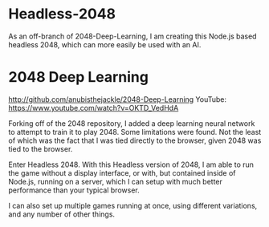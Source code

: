 # Headless-2048
As an off-branch of 2048-Deep-Learning, I am creating this Node.js based headless 2048, which can more easily be used with an AI.

# 2048 Deep Learning
http://github.com/anubisthejackle/2048-Deep-Learning
YouTube: https://www.youtube.com/watch?v=OKTD_VedHdA

Forking off of the 2048 repository, I added a deep learning neural network to attempt to train it to play 2048. Some limitations were found. Not the least of which was the fact that I was tied directly to the browser, given 2048 was tied to the browser.

Enter Headless 2048. With this Headless version of 2048, I am able to run the game without a display interface, or with, but contained inside of Node.js, running on a server, which I can setup with much better performance than your typical browser.

I can also set up multiple games running at once, using different variations, and any number of other things. 
